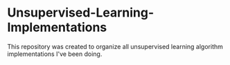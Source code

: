 # Unsupervised-Learning-Implementations
This repository was created to organize all unsupervised learning algorithm implementations I've been doing.
